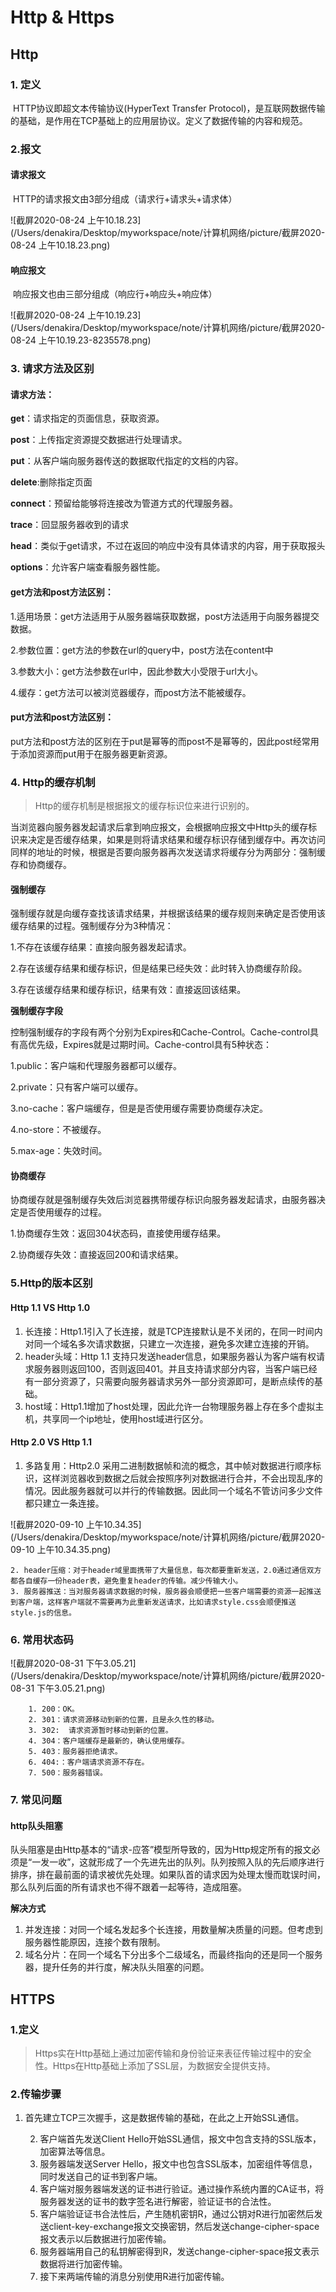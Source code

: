 # Http & Https

## Http

### 1. 定义

​		HTTP协议即超文本传输协议(HyperText Transfer Protocol)，是互联网数据传输的基础，是作用在TCP基础上的应用层协议。定义了数据传输的内容和规范。

### 2.报文

#### 请求报文

​		HTTP的请求报文由3部分组成（请求行+请求头+请求体）

![截屏2020-08-24 上午10.18.23](/Users/denakira/Desktop/myworkspace/note/计算机网络/picture/截屏2020-08-24 上午10.18.23.png)

#### 响应报文

​	响应报文也由三部分组成（响应行+响应头+响应体）

![截屏2020-08-24 上午10.19.23](/Users/denakira/Desktop/myworkspace/note/计算机网络/picture/截屏2020-08-24 上午10.19.23-8235578.png)

### 3. 请求方法及区别

#### 请求方法：

**get**：请求指定的页面信息，获取资源。

**post**：上传指定资源提交数据进行处理请求。

**put**：从客户端向服务器传送的数据取代指定的文档的内容。

**delete**:删除指定页面

**connect**：预留给能够将连接改为管道方式的代理服务器。

**trace**：回显服务器收到的请求

**head**：类似于get请求，不过在返回的响应中没有具体请求的内容，用于获取报头

**options**：允许客户端查看服务器性能。



#### get方法和post方法区别：

1.适用场景：get方法适用于从服务器端获取数据，post方法适用于向服务器提交数据。

2.参数位置：get方法的参数在url的query中，post方法在content中

3.参数大小：get方法参数在url中，因此参数大小受限于url大小。

4.缓存：get方法可以被浏览器缓存，而post方法不能被缓存。



#### put方法和post方法区别：

put方法和post方法的区别在于put是幂等的而post不是幂等的，因此post经常用于添加资源而put用于在服务器更新资源。



### 4. Http的缓存机制

> Http的缓存机制是根据报文的缓存标识位来进行识别的。

​		当浏览器向服务器发起请求后拿到响应报文，会根据响应报文中Http头的缓存标识来决定是否缓存结果，如果是则将请求结果和缓存标识存储到缓存中。再次访问同样的地址的时候，根据是否要向服务器再次发送请求将缓存分为两部分：强制缓存和协商缓存。

#### 强制缓存

​		强制缓存就是向缓存查找该请求结果，并根据该结果的缓存规则来确定是否使用该缓存结果的过程。强制缓存分为3种情况：

1.不存在该缓存结果：直接向服务器发起请求。

2.存在该缓存结果和缓存标识，但是结果已经失效：此时转入协商缓存阶段。

3.存在该缓存结果和缓存标识，结果有效：直接返回该结果。



**强制缓存字段**

​		控制强制缓存的字段有两个分别为Expires和Cache-Control。Cache-control具有高优先级，Expires就是过期时间。Cache-control具有5种状态：

1.public：客户端和代理服务器都可以缓存。

2.private：只有客户端可以缓存。

3.no-cache：客户端缓存，但是是否使用缓存需要协商缓存决定。

4.no-store：不被缓存。

5.max-age：失效时间。



#### 协商缓存

​		协商缓存就是强制缓存失效后浏览器携带缓存标识向服务器发起请求，由服务器决定是否使用缓存的过程。

1.协商缓存生效：返回304状态码，直接使用缓存结果。

2.协商缓存失效：直接返回200和请求结果。



[参考资料]: https://www.cnblogs.com/chengxs/p/10396066.html



### 5.Http的版本区别

#### Http 1.1 VS Http 1.0

1. 长连接：Http1.1引入了长连接，就是TCP连接默认是不关闭的，在同一时间内对同一个域名多次请求数据，只建立一次连接，避免多次建立连接的开销。
2. header头域：Http 1.1 支持只发送header信息，如果服务器认为客户端有权请求服务器则返回100，否则返回401。并且支持请求部分内容，当客户端已经有一部分资源了，只需要向服务器请求另外一部分资源即可，是断点续传的基础。
3. host域：Http1.1增加了host处理，因此允许一台物理服务器上存在多个虚拟主机，共享同一个ip地址，使用host域进行区分。



#### Http 2.0 VS Http 1.1

1. 多路复用：Http2.0 采用二进制数据帧和流的概念，其中帧对数据进行顺序标识，这样浏览器收到数据之后就会按照序列对数据进行合并，不会出现乱序的情况。因此服务器就可以并行的传输数据。因此同一个域名不管访问多少文件都只建立一条连接。

   [参考资料]: https://segmentfault.com/a/1190000011172823

![截屏2020-09-10 上午10.34.35](/Users/denakira/Desktop/myworkspace/note/计算机网络/picture/截屏2020-09-10 上午10.34.35.png)

 	2. header压缩：对于header域里面携带了大量信息，每次都要重新发送，2.0通过通信双方都各自缓存一份header表，避免重复header的传输。减少传输大小。
   	3. 服务器推送：当对服务器请求数据的时候，服务器会顺便把一些客户端需要的资源一起推送到客户端，这样客户端就不需要再为此重新发送请求，比如请求style.css会顺便推送style.js的信息。



### 6. 常用状态码

![截屏2020-08-31 下午3.05.21](/Users/denakira/Desktop/myworkspace/note/计算机网络/picture/截屏2020-08-31 下午3.05.21.png)

		1. 200：OK。
  		2. 301：请求资源移动到新的位置，且是永久性的移动。
  		3. 302:  请求资源暂时移动到新的位置。
  		4. 304：客户端缓存是最新的，确认使用缓存。
  		5. 403：服务器拒绝请求。
  		6. 404:：客户端请求资源不存在。
  		7. 500：服务器错误。



### 7. 常见问题

#### http队头阻塞

​		队头阻塞是由Http基本的“请求-应答”模型所导致的，因为Http规定所有的报文必须是“一发一收”，这就形成了一个先进先出的队列。队列按照入队的先后顺序进行排序，排在最前面的请求被优先处理。如果队首的请求因为处理太慢而耽误时间，那么队列后面的所有请求也不得不跟着一起等待，造成阻塞。

**解决方式**

1. 并发连接：对同一个域名发起多个长连接，用数量解决质量的问题。但考虑到服务器性能原因，连接个数有限制。
2. 域名分片：在同一个域名下分出多个二级域名，而最终指向的还是同一个服务器，提升任务的并行度，解决队头阻塞的问题。



## HTTPS

### 1.定义

> Https实在Http基础上通过加密传输和身份验证来表征传输过程中的安全性。Https在Http基础上添加了SSL层，为数据安全提供支持。



### 2.传输步骤

1. 首先建立TCP三次握手，这是数据传输的基础，在此之上开始SSL通信。

 	2. 客户端首先发送Client Hello开始SSL通信，报文中包含支持的SSL版本，加密算法等信息。
 	3. 服务器端发送Server Hello，报文中也包含SSL版本，加密组件等信息，同时发送自己的证书到客户端。
 	4. 客户端对服务器端发送的证书进行验证。通过操作系统内置的CA证书，将服务器发送的证书的数字签名进行解密，验证证书的合法性。
 	5. 客户端验证证书合法性后，产生随机密钥R，通过公钥对R进行加密然后发送client-key-exchange报文交换密钥，然后发送change-cipher-space报文表示以后数据进行加密传输。
 	6. 服务器端用自己的私钥解密得到R，发送change-cipher-space报文表示数据将进行加密传输。
 	7. 接下来两端传输的消息分别使用R进行加密传输。

[参考资料]: https://www.cnblogs.com/WindrunnerMax/archive/2020/03/27/12580585.html

